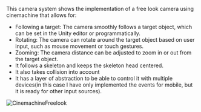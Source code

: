 This camera system shows the implementation of a free look camera using cinemachine that allows for:
- Following a target: The camera smoothly follows a target object, which can be set in the Unity editor or programmatically.
- Rotating: The camera can rotate around the target object based on user input, such as mouse movement or touch gestures.
- Zooming: The camera distance can be adjusted to zoom in or out from the target object.
- It follows a skeleton and keeps the skeleton head centered.
- It also takes collision into account
- It has a layer of abstraction to be able to control it with multiple devices(in this case I have only implemented the events for mobile, but it is ready for other input sources).

![CinemachineFreelook](https://user-images.githubusercontent.com/127549378/224436645-2152cbb3-368c-46f1-b370-4219724fcd5d.png)
